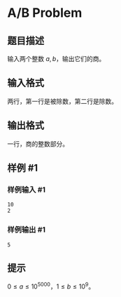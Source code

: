 # A/B Problem

## 题目描述

输入两个整数 $a,b$，输出它们的商。


## 输入格式

两行，第一行是被除数，第二行是除数。


## 输出格式

一行，商的整数部分。


## 样例 #1

### 样例输入 #1
```
10
2
```

### 样例输出 #1

```
5
```

## 提示

$0\le a\le 10^{5000}$，$1\le b\le 10^9$。
